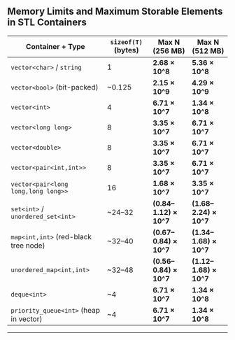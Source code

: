 ## Memory Limits and Maximum Storable Elements in STL Containers

| Container + Type                       | `sizeof(T)` (bytes) | Max N (256 MB)         | Max N (512 MB)         |
| -------------------------------------- | ------------------- | ---------------------- | ---------------------- |
| `vector<char>` / `string`              | 1                   | **2.68 × 10^8**        | **5.36 × 10^8**        |
| `vector<bool>` (bit-packed)            | \~0.125             | **2.15 × 10^9**        | **4.29 × 10^9**        |
| `vector<int>`                          | 4                   | **6.71 × 10^7**        | **1.34 × 10^8**        |
| `vector<long long>`                    | 8                   | **3.35 × 10^7**        | **6.71 × 10^7**        |
| `vector<double>`                       | 8                   | **3.35 × 10^7**        | **6.71 × 10^7**        |
| `vector<pair<int,int>>`                | 8                   | **3.35 × 10^7**        | **6.71 × 10^7**        |
| `vector<pair<long long,long long>>`    | 16                  | **1.68 × 10^7**        | **3.35 × 10^7**        |
| `set<int>` / `unordered_set<int>`      | \~24–32             | **(0.84–1.12) × 10^7** | **(1.68–2.24) × 10^7** |
| `map<int,int>` (red-black tree node)   | \~32–40             | **(0.67–0.84) × 10^7** | **(1.34–1.68) × 10^7** |
| `unordered_map<int,int>`               | \~32–48             | **(0.56–0.84) × 10^7** | **(1.12–1.68) × 10^7** |
| `deque<int>`                           | \~4                 | **6.71 × 10^7**        | **1.34 × 10^8**        |
| `priority_queue<int>` (heap in vector) | \~4                 | **6.71 × 10^7**        | **1.34 × 10^8**        |

---


